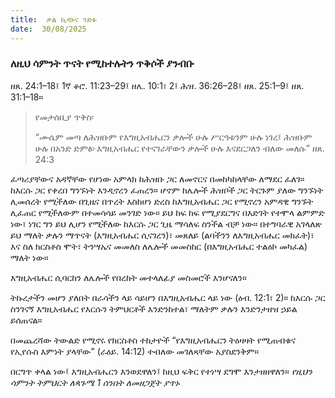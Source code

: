```yaml
---
title:  ቃል ኪዳኑና ንድፉ
date:  30/08/2025
---
```


### ለዚህ ሳምንት ጥናት የሚከተሉትን ጥቅሶች ያንብቡ
ዘጸ. 24:1–18፤ 1ኛ ቆሮ. 11:23–29፤ ዘሌ. 10:1፣ 2፤ ሕዝ. 36:26–28፤ ዘጸ. 25:1–9፤ ዘጸ. 31:1–18።

> <p>የመታሰቢያ ጥቅስ፡</p>
> “ሙሴም መጣ ለሕዝቡም የእግዚአብሔርን ቃሎች ሁሉ ሥርዓቱንም ሁሉ ነገረ፤ ሕዝቡም ሁሉ በአንድ ድምፅ፦እግዚአብሔር የተናገራቸውን ቃሎች ሁሉ እናደርጋለን ብለው መለሱ” ዘጸ. 24:3


ፈጣሪያቸውና አዳኛቸው የሆነው አምላክ ከሕዝቡ ጋር ለመኖርና በመከካከላቸው ለማደር ፈለገ። ከእርሱ ጋር የቀረበ ግንኙነት እንዲኖረን ፈጠረን። ሆኖም ከሌሎች ሕዝቦች ጋር ትርጉም ያለው ግንኙነት ሊመሰረት የሚችለው በጊዜና በጥረት እስከሆነ ድረስ ከእግዚአብሔር ጋር የሚኖረን አምዳዊ ግንኙት ሊፈጠር የሚችለውም በተመሳሳይ መንገድ ነው። ይህ ከፍ ከፍ የሚያደርግና በእድገት የተሞላ ልምምድ ነው፣ ነገር ግን ይህ ሊሆን የሚችለው ከእርሱ ጋር ጊዜ ማሳለፍ ስንችል ብቻ ነው። በተግባራዊ አገላለጽ ይህ ማለት ቃሉን ማጥናት (እግዚአብሔር ሲናገረን)፣ መጸለይ (ልባችንን ለእግዚአብሔር መክፈት)፣ እና ስለ ክርስቶስ ሞት፣ ትንሣኤና መመለስ ለሌሎች መመስከር (በእግዚአብሔር ተልዕኮ መካፈል) ማለት ነው።

እግዚአብሔር ሲባርከን ለሌሎች የበረከት መተላለፊያ መስመሮች እንሆናለን።

ትኩረታችን መሆን ያለበት በራሳችን ላይ ሳይሆን በእግዚአብሔር ላይ ነው (ዕብ. 12:1፣ 2)። ከእርሱ ጋር ስንገናኝ እግዚአብሔር የእርሱን ትምህርቶች እንድንከተል፣ ማለትም ቃሉን እንድንታዘዝ ኃይል ይሰጠናል።

በመጨረሻው ትውልድ የሚኖሩ የክርስቶስ ተከታዮች “የእግዚአብሔርን ትዕዛዛት የሚጠብቁና የኢየሱስ እምነት ያላቸው” (ራዕይ. 14:12) ተብለው መገለጻቸው አያስደንቅም። 

በርግጥ ቀላል ነው፤ እግዚአብሔርን እንወደዋለን፤ ከዚህ ፍቅር የተነሣ ደግሞ እንታዘዘዋለን። 
*የዚህን ሳምንት ትምህርት ለጳጉሜ 1 ሰንበት ለመዘጋጀት ያጥኑ*